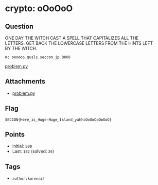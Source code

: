 # crypto: oOoOoO
## Question
ONE DAY THE WITCH CAST A SPELL THAT CAPITALIZES ALL THE LETTERS.
GET BACK THE LOWERCASE LETTERS FROM THE HINTS LEFT BY THE WITCH.

`nc oooooo.quals.seccon.jp 8000`

[problem.py](files/problem.py)

## Attachments
- [problem.py](files/problem.py)

## Flag
```
SECCON{Here_is_Huge-Huge_Island_yahhoOoOoOoOoOoO}
```

## Points
- Initial: `500`
- Last: `182` (solved: `26`)

## Tags
- `author:kurenaif`
    